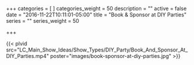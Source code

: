 +++
categories = [
]
categories_weight = 50
description = ""
active = false
date = "2016-11-22T10:11:01-05:00"
title = "Book & Sponsor at DIY Parties"
series = ""
series_weight = 50

+++

{{< plvid src="LC_Main_Show_Ideas/Show_Types/DIY_Party/Book_And_Sponsor_At_DIY_Parties.mp4" poster="images/book-sponsor-at-diy-parties.jpg" >}}
